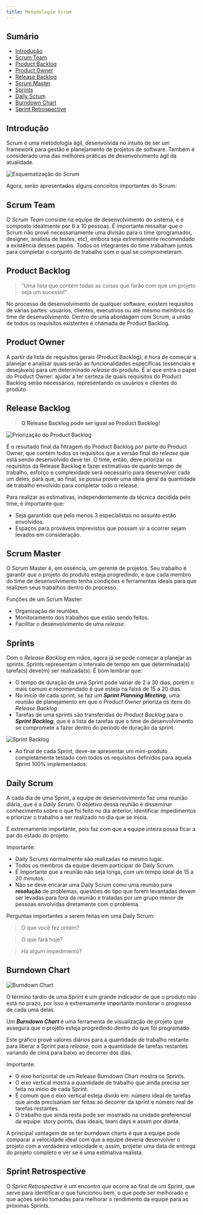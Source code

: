 ```yaml
---
title: Metodologia Scrum
---
```


## Sumário
- [Introdução](#Introdução)
- [Scrum Team](#Scrum-team)
- [Product Backlog](#Product-backlog)
- [Product Owner](#Product-owner)
- [Release Backlog](#Release-backlog)
- [Scrum Master](#Scrum-master)
- [Sprints](#Sprints)
- [Daily Scrum](#Daily-scrum)
- [Burndown Chart](#Burndown-chart)
- [Sprint Retrospective](#Sprint-retrospective)

## Introdução

Scrum é uma metodologia ágil, desenvolvida no intuito de ser um framework para gestão e planejamento de projetos de software. Também é considerado uma das melhores práticas de desenvolvimento ágil da atualidade.

![Esquematização do Scrum](https://www.desenvolvimentoagil.com.br/images/scrum/ciclo_scrum.gif)

Agora, serão apresentados alguns conceitos importantes do Scrum:

## Scrum Team

O *Scrum Team* consiste na equipe de desenvolvimento do sistema, e é composto idealmente por 6 a 10 pessoas. É importante ressaltar que o Scrum não provê necessariamente uma divisão para o time (programador, designer, analista de testes, etc), embora seja extremamente recomendado a existência desses papéis. Todos os integrantes do time trabalham juntos para completar o conjunto de trabalho com o qual se comprometeram.

## Product Backlog

> "Uma lista que contém todas as coisas que farão com que um projeto seja um sucesso!"

No processo de desenvolvimento de qualquer software, existem requisitos de várias partes: usuários, clientes, executivos ou até mesmo membros do time de desenvolvimento. Dentro de uma abordagem com Scrum, a união de todos os requisitos existentes é chamada de Product Backlog.

## Product Owner

A partir da lista de requisitos gerais (Product Backlog), é hora de começar a planejar e analisar quais serão as funcionalidades específicas (essenciais e desejáveis) para um determinado *release* do produto. É aí que entra o papel do Product Owner: ajudar a ter certeza de quais requisitos do Product Backlog serão necessários, representando os usuários e clientes do produto.

## Release Backlog

> **O Release Backlog pode ser igual ao Product Backlog!**

![Priorização do Product Backlog](https://www.visual-paradigm.com/servlet/editor-content/scrum/scrum-100-points-method/sites/7/2018/11/prioritized-product-backlog.png)

É o resultado final da filtragem do Product Backlog por parte do Product Owner, que contém todos os requisitos que a versão final do *release* que está sendo desenvolvido deve ter. O time, então, deve priorizar os requisitos da Release Backlog e fazer estimativas de quanto tempo de trabalho, esforço e complexidade será necessário para desenvolver cada um deles, para que, ao final, se possa prover uma ideia geral da quantidade de trabalho envolvido para completar todo o release.

Para realizar as estimativas, independentemente da técnica decidida pelo time, é importante que:

- Seja garantido que pelo menos 3 especialistas no assunto estão envolvidos.
- Espaços para prováveis imprevistos que possam vir a ocorrer sejam levados em consideração.

## Scrum Master

O Scrum Master é, em essência, um gerente de projetos. Seu trabalho é garantir que o projeto do produto esteja progredindo, e que cada membro do time de desenvolvimento tenha condições e ferramentas ideais para que realizem seus trabalhos dentro do processo.

Funções de um Scrum Master:

- Organização de reuniões.
- Monitoramento dos trabalhos que estão sendo feitos.
- Facilitar o desenvolvimento de uma *release*.

## Sprints

Com o *Release Backlog* em mãos, agora já se pode começar a planejar as sprints. Sprints representam o intervalo de tempo em que determinada(s) tarefa(s) deve(m) ser realizada(s). É bom lembrar que:

- O tempo de duração de uma Sprint pode variar de 2 a 30 dias, porém o mais comum e recomendado é que esteja na faixa de 15 a 20 dias.
- No início de cada sprint, se faz um ***Sprint Planning Meeting***, uma reunião de planejamento em que o *Product Owner* prioriza os itens do *Release Backlog*.
- Tarefas de uma sprints são transferidas do *Product Backlog* para o ***Sprint Backlog***, que é a lista de tarefas que o time de desenvolvimento se compromete a fazer dentro do período de duração da sprint.

![Sprint Backlog](https://reqtest.com/wp-content/uploads/2015/08/product-backlog.jpg)

- Ao final de cada Sprint, deve-se apresentar um mini-produto completamente testado com todos os requisitos definidos para aquela Sprint 100% implementados.

## Daily Scrum

A cada dia de uma Sprint, a equipe de desenvolvimento faz uma reunião diária, que é a *Daily Scrum*. O objetivo dessa reunião é disseminar conhecimento sobre o que foi feito no dia anterior, identificar impedimentos e priorizar o trabalho a ser realizado no dia que se inicia.

É extremamente importante, pois faz com que a equipe inteira possa ficar a par do estado do projeto.

Importante:

- Daily Scrums normalmente são realizadas no mesmo lugar.
- Todos os membros da equipe devem participar do Daily Scrum.
- É importante que a reunião não seja longa, com um tempo ideal de 15 a 20 minutos.
- Não se deve encarar uma Daily Scrum como uma reunião para **resolução** de problemas, questões do tipo que forem levantadas devem ser levadas para fora da reunião e tratadas por um grupo menor de pessoas envolvidas diretamente com o problema.

Perguntas importantes a serem feitas em uma Daily Scrum:

> O que você fez ontem?

> O que fará hoje?

> Há algum impedimento?

## Burndown Chart

![Burndown Chart](https://upload.wikimedia.org/wikipedia/commons/8/8c/Burn_down_chart.png)

O término tardio de uma Sprint é um grande indicador de que o produto não está no prazo, por isso é extremamente importante monitorar o progresso de cada uma delas.

Um ***Burndown Chart*** é uma ferramenta de visualização de projeto que assegura que o projeto esteja progredindo dentro do que foi programado.

Este gráfico provê valores diários para a quantidade de trabalho restante para liberar a Sprint para *release*, com a quantidade de tarefas restantes variando de cima para baixo ao decorrer dos dias.

Importante:

- O eixo horizontal de um Release Burndown Chart mostra os Sprints.
- O eixo vertical mostra a quantidade de trabalho que ainda precisa ser feita no início de cada Sprint.
- É comum que o eixo vertical esteja divido em: número ideal de tarefas que ainda precisariam ser feitas ao decorrer da sprint e número real de tarefas restantes.
- O trabalho que ainda resta pode ser mostrado na unidade preferencial da equipe: story points, dias ideais, team days e assim por diante.

A principal vantagem de se ter burndown charts é que a equipe pode comparar a velocidade ideal com que a equipe deveria desenvolver o projeto com a verdadeira velocidade e, assim, projetar uma data de entrega do projeto completo e ver se é uma estimativa realista.

## Sprint Retrospective

O *Sprint Retrospective* é um encontro que ocorre ao final de um Sprint, que serve para identificar o que funcionou bem, o que pode ser melhorado e que ações serão tomadas para melhorar o rendimento da equipe para as próximas Sprints.